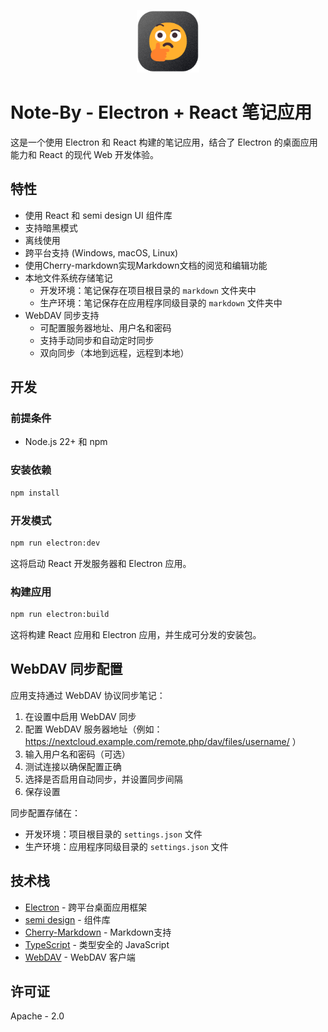 <p align="center">
  <img src="/resources/icon.png" style="width:100px"/>
</p>

# Note-By - Electron + React 笔记应用

这是一个使用 Electron 和 React 构建的笔记应用，结合了 Electron 的桌面应用能力和 React 的现代 Web 开发体验。

## 特性

- 使用 React 和 semi design UI 组件库
- 支持暗黑模式
- 离线使用
- 跨平台支持 (Windows, macOS, Linux)
- 使用Cherry-markdown实现Markdown文档的阅览和编辑功能
- 本地文件系统存储笔记
  - 开发环境：笔记保存在项目根目录的 `markdown` 文件夹中
  - 生产环境：笔记保存在应用程序同级目录的 `markdown` 文件夹中
- WebDAV 同步支持
  - 可配置服务器地址、用户名和密码
  - 支持手动同步和自动定时同步
  - 双向同步（本地到远程，远程到本地）

## 开发

### 前提条件

- Node.js 22+ 和 npm

### 安装依赖

```bash
npm install
```

### 开发模式

```bash
npm run electron:dev
```

这将启动 React 开发服务器和 Electron 应用。

### 构建应用

```bash
npm run electron:build
```

这将构建 React 应用和 Electron 应用，并生成可分发的安装包。

## WebDAV 同步配置

应用支持通过 WebDAV 协议同步笔记：

1. 在设置中启用 WebDAV 同步
2. 配置 WebDAV 服务器地址（例如：https://nextcloud.example.com/remote.php/dav/files/username/ ）
3. 输入用户名和密码（可选）
4. 测试连接以确保配置正确
5. 选择是否启用自动同步，并设置同步间隔
6. 保存设置

同步配置存储在：

- 开发环境：项目根目录的 `settings.json` 文件
- 生产环境：应用程序同级目录的 `settings.json` 文件

## 技术栈

- [Electron](https://www.electronjs.org/) - 跨平台桌面应用框架
- [semi design](https://semi.design/) - 组件库
- [Cherry-Markdown](https://github.com/Tencent/cherry-markdown/) - Markdown支持
- [TypeScript](https://www.typescriptlang.org/) - 类型安全的 JavaScript
- [WebDAV](https://github.com/perry-mitchell/webdav-client) - WebDAV 客户端

## 许可证

Apache - 2.0
